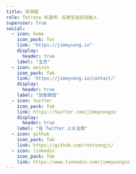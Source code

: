 ```yaml
---
title: 宋净超
role: Tetrate 布道师、云原生社区创始人
superuser: true
social:
  - icon: home
    icon_pack: fas
    link: "https://jimmysong.io"
    display:
      header: true
    label: "主页"
  - icon: weixin
    icon_pack: fab
    link: 'https://jimmysong.io/contact/'
    display:
      header: true
    label: "加我微信"
  - icon: twitter
    icon_pack: fab
    link: https://twitter.com/jimmysongio
    display:
      header: true
    label: "在 Twitter 上关注我"
  - icon: github
    icon_pack: fab
    link: https://github.com/rootsongjc/
  - icon: linkedin
    icon_pack: fab
    link: https://www.linkedin.com/jimmysongio
---
```

